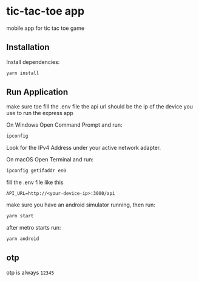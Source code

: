 # tic-tac-toe app

mobile app for tic tac toe game

## Installation

Install dependencies:

```bash
yarn install
```

## Run Application

make sure toe fill the .env file the api url should be the ip of the device you use to run the express app

On Windows
Open Command Prompt and run:

```bash
ipconfig
```

Look for the IPv4 Address under your active network adapter.

On macOS
Open Terminal and run:

```bash
ipconfig getifaddr en0
```

fill the .env file like this

```
API_URL=http://<your-device-ip>:3000/api
```

make sure you have an android simulator running, then
run:

```bash
yarn start
```

after metro starts run:

```bash
yarn android
```

## otp

otp is always `12345`
